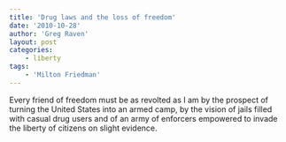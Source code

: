 ```yaml
---
title: 'Drug laws and the loss of freedom'
date: '2010-10-28'
author: 'Greg Raven'
layout: post
categories:
    - liberty
tags:
    - 'Milton Friedman'
---
```


Every friend of freedom must be as revolted as I am by the prospect of turning the United States into an armed camp, by the vision of jails filled with casual drug users and of an army of enforcers empowered to invade the liberty of citizens on slight evidence.